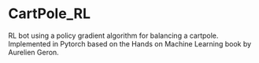 # CartPole_RL

RL bot using a policy gradient algorithm for balancing a cartpole. Implemented in Pytorch based on the Hands on Machine Learning book by Aurelien Geron.
